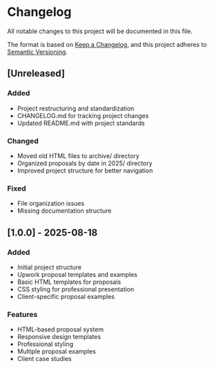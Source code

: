 # Changelog

All notable changes to this project will be documented in this file.

The format is based on [Keep a Changelog](https://keepachangelog.com/en/1.0.0/),
and this project adheres to [Semantic Versioning](https://semver.org/spec/v2.0.0.html).

## [Unreleased]

### Added
- Project restructuring and standardization
- CHANGELOG.md for tracking project changes
- Updated README.md with project standards

### Changed
- Moved old HTML files to archive/ directory
- Organized proposals by date in 2025/ directory
- Improved project structure for better navigation

### Fixed
- File organization issues
- Missing documentation structure

## [1.0.0] - 2025-08-18

### Added
- Initial project structure
- Upwork proposal templates and examples
- Basic HTML templates for proposals
- CSS styling for professional presentation
- Client-specific proposal examples

### Features
- HTML-based proposal system
- Responsive design templates
- Professional styling
- Multiple proposal examples
- Client case studies